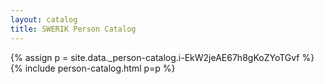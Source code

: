```yaml
---
layout: catalog
title: SWERIK Person Catalog
---
```

{% assign p = site.data._person-catalog.i-EkW2jeAE67h8gKoZYoTGvf %}
{% include person-catalog.html p=p %}

